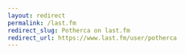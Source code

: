 ```yaml
---
layout: redirect
permalink: /last.fm
redirect_slug: Potherca on last.fm
redirect_url: https://www.last.fm/user/potherca
---
```

